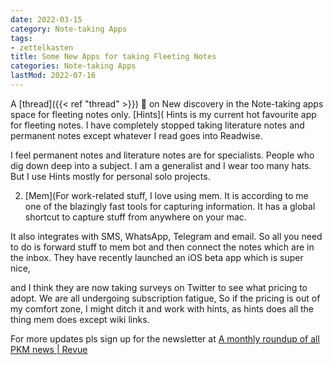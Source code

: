```yaml
---
date: 2022-03-15
category: Note-taking Apps
tags:
- zettelkasten
title: Some New Apps for taking Fleeting Notes
categories: Note-taking Apps
lastMod: 2022-07-16
---
```

A [thread]({{< ref "thread" >}}) 🧵 on New discovery in the Note-taking apps space for fleeting notes only.
[Hints](
Hints is my current hot favourite app for fleeting notes. I have completely stopped taking literature notes and permanent notes except whatever I read goes into Readwise.

I feel permanent notes and literature notes are for specialists. People who dig down deep into a subject. I am a generalist and I wear too many hats. But I use Hints mostly for personal solo projects.

2. [Mem](For work-related stuff, I love using mem. It is according to me one of the blazingly fast tools for capturing information.
It has a global shortcut to capture stuff from anywhere on your mac.

It also integrates with SMS, WhatsApp, Telegram and email. So all you need to do is forward stuff to mem bot and then connect the notes which are in the inbox.
They have recently launched an iOS beta app which is super nice,

and I think they are now taking surveys on Twitter to see what pricing to adopt.
We are all undergoing subscription fatigue, So if the pricing is out of my comfort zone, I might ditch it and work with hints, as hints does all the thing mem does except wiki links.

For more updates pls sign up for the newsletter at [A monthly roundup of all PKM news | Revue](https://www.getrevue.co/profile/pkmone)


